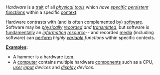 *Hardware* is a [trait](https://github.com/gcassel/Modular-Organization-Terminology/blob/master/terms/trait.md) of all *[physical](https://github.com/gcassel/Modular-Organization-Terminology/blob/master/terms/physical.md) [tools](https://github.com/gcassel/Modular-Organization-Terminology/blob/master/terms/tool.md)* which *have [specific](https://github.com/gcassel/Modular-Organization-Terminology/blob/master/terms/specific.md) [persistent](https://github.com/gcassel/Modular-Organization-Terminology/blob/master/terms/persist.md) [functions](https://github.com/gcassel/Modular-Organization-Terminology/blob/master/terms/function.md)* within a specific [context](https://github.com/gcassel/Modular-Organization-Terminology/blob/master/terms/context.md).
		
Hardware contrasts with (and is often complemented by) [software](https://github.com/gcassel/Modular-Organization-Terminology/blob/master/terms/software.md).  Software may be  *[physically](https://github.com/gcassel/Modular-Organization-Terminology/blob/master/terms/physical.md) [recorded](https://github.com/gcassel/Modular-Organization-Terminology/blob/master/terms/record.md) and [transmitted](https://github.com/gcassel/Modular-Organization-Terminology/blob/master/terms/transmit.md)*, but software is [fundamentally](https://github.com/gcassel/Modular-Organization-Terminology/blob/master/terms/fundamental.md) an *[information](https://github.com/gcassel/Modular-Organization-Terminology/blob/master/terms/information.md) [resource](https://github.com/gcassel/Modular-Organization-Terminology/blob/master/terms/resource.md)*-- and recorded [media](https://github.com/gcassel/Modular-Organization-Terminology/blob/master/terms/media.md) (including software) can [perform](https://github.com/gcassel/Modular-Organization-Terminology/blob/master/terms/perform.md) *highly [variable](https://github.com/gcassel/Modular-Organization-Terminology/blob/master/terms/variable.md) functions* within specific contexts.
		
**[Examples](https://github.com/gcassel/Modular-Organization-Terminology/blob/master/terms/example.md):**  
* A hammer is a hardware [item](https://github.com/gcassel/Modular-Organization-Terminology/blob/master/terms/item.md).
* A [computer](https://github.com/gcassel/Modular-Organization-Terminology/blob/master/terms/computer.md) contains multiple hardware [components](https://github.com/gcassel/Modular-Organization-Terminology/blob/master/terms/component.md) such as a CPU, *[user](https://github.com/gcassel/Modular-Organization-Terminology/blob/master/terms/user.md) [input](https://github.com/gcassel/Modular-Organization-Terminology/blob/master/terms/input.md) devices* and *[display](https://github.com/gcassel/Modular-Organization-Terminology/blob/master/terms/display.md) devices*.
